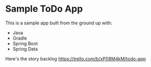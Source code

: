 # Sample ToDo App
This is a sample app built from the ground up with:
* Java
* Gradle
* Spring Boot
* Spring Data

Here's the story backlog https://trello.com/b/xP08M4kM/todo-app